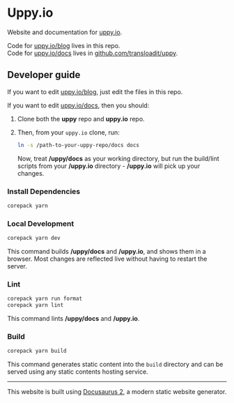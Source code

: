 # Uppy.io

Website and documentation for [uppy.io](https://uppy.io).

Code for [uppy.io/blog](https://uppy.io/blog) lives in this repo.  
Code for [uppy.io/docs](https://uppy.io/docs/quick-start) lives in
[github.com/transloadit/uppy](https://github.com/transloadit/uppy).

## Developer guide

If you want to edit [uppy.io/blog](https://uppy.io/blog), just edit the files in
this repo.

If you want to edit [uppy.io/docs](https://uppy.io/docs/quick-start), then you
should:

1. Clone both the **uppy** repo and **uppy.io** repo.

2. Then, from your `uppy.io` clone, run:

   ```sh
   ln -s /path-to-your-uppy-repo/docs docs
   ```

   Now, treat **/uppy/docs** as your working directory, but run the build/lint
   scripts from your **/uppy.io** directory - **/uppy.io** will pick up your
   changes.

### Install Dependencies

```sh
corepack yarn
```

### Local Development

```sh
corepack yarn dev
```

This command builds **/uppy/docs** and **/uppy.io**, and shows them in a
browser. Most changes are reflected live without having to restart the server.

### Lint

```sh
corepack yarn run format
corepack yarn lint
```

This command lints **/uppy/docs** and **/uppy.io**.

### Build

```sh
corepack yarn build
```

This command generates static content into the `build` directory and can be
served using any static contents hosting service.

---

This website is built using [Docusaurus 2](https://docusaurus.io/), a modern
static website generator.
